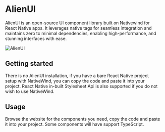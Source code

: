 # AlienUI

AlienUI is an open-source UI component library built on Nativewind for React Native apps. It leverages native tags for seamless integration and maintains zero to minimal dependencies, enabling high-performance, and stunning interfaces with ease.

![AlienUI](https://github.com/user-attachments/assets/ee79bc02-0bd5-4512-9544-4eb02e019c35)

## Getting started

There is no AlienUI installation, if you have a bare React Native project setup with NativeWind, you can copy the code and paste it into your project. React Native in-built Stylesheet Api is also supported if you do not wish to use NativeWind.

## Usage

Browse the website for the components you need, copy the code and paste it into your project. Some components will have support TypeScript.

